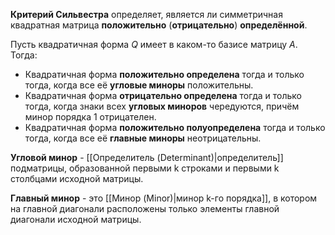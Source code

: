 **Критерий Сильвестра** определяет, является ли симметричная квадратная матрица **положительно** (**отрицательно**) **определённой**.

Пусть квадратичная форма $Q$ имеет в каком-то базисе матрицу $A$. Тогда:
- Квадратичная форма **положительно определена** тогда и только тогда, когда все её **угловые миноры** положительны.
- Квадратичная форма **отрицательно определена** тогда и только тогда, когда знаки всех **угловых миноров** чередуются, причём минор порядка 1 отрицателен.
- Квадратичная форма **положительно полуопределена** тогда и только тогда, когда все её **главные миноры** неотрицательны.

**Угловой минор** - [[Определитель (Determinant)|определитель]] подматрицы, образованной первыми k строками и первыми k столбцами исходной матрицы.

**Главный минор** - это [[Минор (Minor)|минор k-го порядка]], в котором на главной диагонали расположены только элементы главной диагонали исходной матрицы.